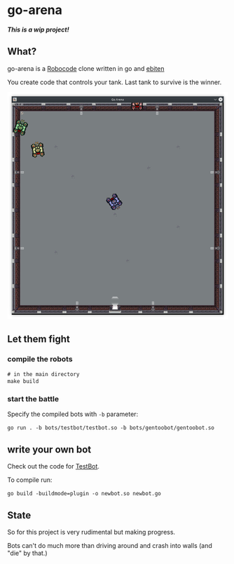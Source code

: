 # go-arena

_***This is a wip project!***_

## What?
go-arena is a [Robocode](https://robocode.sourceforge.io/) clone written in go and [ebiten](https://ebiten.org/)

You create code that controls your tank.
Last tank to survive is the winner.

![screenshot The arena](img/screenshot.png)

## Let them fight

### compile the robots

    # in the main directory
    make build

### start the battle

Specify the compiled bots with `-b` parameter:

    go run . -b bots/testbot/testbot.so -b bots/gentoobot/gentoobot.so

## write your own bot

Check out the code for [TestBot](bots/testbot/testbot.go).

To compile run:

    go build -buildmode=plugin -o newbot.so newbot.go

## State

So for this project is very rudimental but making progress.

Bots can't do much more than driving around and crash into walls (and "die" by that.)
